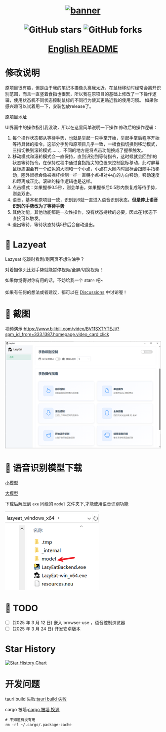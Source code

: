 <h1 align="center">
  <a href="https://github.com/maplelost/lazy-eat/releases">
    <img src="https://github.com/maplelost/lazy-eat/blob/master/public/lazyeat.png?raw=true" width="150" height="150" alt="banner" /><br>
  </a>
<div align="center">

![GitHub stars](https://img.shields.io/github/stars/maplelost/lazyeat)
![GitHub forks](https://img.shields.io/github/forks/maplelost/lazyeat?style=flat)

[English README](README_EN.md)

</div>
</h1>

# 修改说明

原项目很有趣，但是由于我的笔记本摄像头离我太近，在鼠标移动时经常会离开识别范围，而且一直竖着食指也很累，所以我在原项目的基础上修改了一下操作逻辑，使用状态机不同状态控制鼠标的不同行为使其更贴近我的使用习惯。
如果你感兴趣可以试着用一下，安装包放release了。

[原项目地址](https://github.com/maplelost/lazyeat)

UI界面中的操作指引我没改，所以在这里简单说明一下操作
修改后的操作逻辑：
1. 每个操作状态都从等待手势，也就是举起一只手掌开始，举起手掌后程序开始等待具体的指令，这部分手势和原项目几乎一致，一根食指切换到移动模式，三指切换到滚轮模式……，不同的地方是将点击功能换成了握拳触发。
2. 移动模式和滚轮模式会一直保持，直到识别到等待指令，这时候就会回到1的状态等待指令。在保持过程中通过食指指尖的位置来控制鼠标移动，此时屏幕鼠标周围会有一个红色的大圈和一个小点，小点在大圈内时鼠标会跟随手指移动，圈外鼠标会像被摇杆控制一样一直朝小点相对中心的方向移动，移动速度和距离成正比。滚轮的操作逻辑也是这样。
3. 点击模式：如果握拳0.5秒，则会单击，如果握拳后0.5秒内恢复成等待手势，则会双击。
4. 语音，基本和原项目一致，识别到6就一直进入语音识别状态。**但是停止语音识别的手势改为了等待手势**
5. 其他功能，其他功能都是一次性操作，没有状态持续的必要，因此在1状态下直接可以触发。
6. 退出等待，等待状态持续5秒后会自动退出。


# 🍕 Lazyeat

Lazyeat 吃饭时看剧/刷网页不想沾油手？

对着摄像头比划手势就能暂停视频/全屏/切换视频！

如果你觉得对你有用的话，不妨给我一个 star⭐ 吧~

如果有任何的想法或者建议，都可以在 [Discussions](https://github.com/maplelost/lazyeat/discussions) 中讨论喔！

# 🌠 截图

视频演示:https://www.bilibili.com/video/BV11SXTYTEJi/?spm_id_from=333.1387.homepage.video_card.click

![img.png](.readme/img.png)

# 📢 语音识别模型下载

[小模型](https://alphacephei.com/vosk/models/vosk-model-small-cn-0.22.zip)

[大模型](https://alphacephei.com/vosk/models/vosk-model-cn-0.22.zip)

下载后解压到 `exe` 同级的 `model` 文件夹下,才能使用语音识别功能

![img.png](.readme/img_model_example.png)

# 📝 TODO

- [ ] (2025 年 3 月 12 日) 嵌入 browser-use ，语音控制浏览器
- [ ] (2025 年 3 月 24 日) 开发安卓版本

[//]: # "# 📚 References"

# Star History

[![Star History Chart](https://api.star-history.com/svg?repos=maplelost/lazyeat&type=Date)](https://www.star-history.com/#maplelost/lazyeat&Date)

# 开发问题

tauri build 失败:[tauri build 失败](https://github.com/tauri-apps/tauri/issues/7338)

cargo 被墙:[cargo 被墙,换源](https://www.chenreal.com/post/599)

```
# 不知道有没有用
rm -rf ~/.cargo/.package-cache 
```


